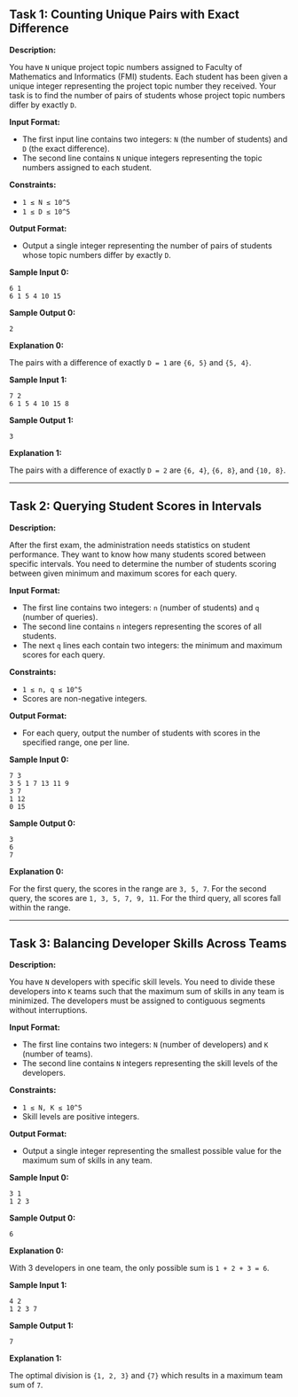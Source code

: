 
## Task 1: Counting Unique Pairs with Exact Difference

**Description:**

You have `N` unique project topic numbers assigned to Faculty of Mathematics and Informatics (FMI) students. Each student has been given a unique integer representing the project topic number they received. Your task is to find the number of pairs of students whose project topic numbers differ by exactly `D`.

**Input Format:**

- The first input line contains two integers: `N` (the number of students) and `D` (the exact difference).
- The second line contains `N` unique integers representing the topic numbers assigned to each student.

**Constraints:**

- `1 ≤ N ≤ 10^5`
- `1 ≤ D ≤ 10^5`

**Output Format:**

- Output a single integer representing the number of pairs of students whose topic numbers differ by exactly `D`.

**Sample Input 0:**
```
6 1
6 1 5 4 10 15
```

**Sample Output 0:**
```
2
```

**Explanation 0:**

The pairs with a difference of exactly `D = 1` are `{6, 5}` and `{5, 4}`.

**Sample Input 1:**
```
7 2
6 1 5 4 10 15 8
```

**Sample Output 1:**
```
3
```

**Explanation 1:**

The pairs with a difference of exactly `D = 2` are `{6, 4}`, `{6, 8}`, and `{10, 8}`.

---

## Task 2: Querying Student Scores in Intervals

**Description:**

After the first exam, the administration needs statistics on student performance. They want to know how many students scored between specific intervals. You need to determine the number of students scoring between given minimum and maximum scores for each query.

**Input Format:**

- The first line contains two integers: `n` (number of students) and `q` (number of queries).
- The second line contains `n` integers representing the scores of all students.
- The next `q` lines each contain two integers: the minimum and maximum scores for each query.

**Constraints:**

- `1 ≤ n, q ≤ 10^5`
- Scores are non-negative integers.

**Output Format:**

- For each query, output the number of students with scores in the specified range, one per line.

**Sample Input 0:**
```
7 3
3 5 1 7 13 11 9
3 7
1 12
0 15
```

**Sample Output 0:**
```
3
6
7
```

**Explanation 0:**

For the first query, the scores in the range are `3, 5, 7`. For the second query, the scores are `1, 3, 5, 7, 9, 11`. For the third query, all scores fall within the range.

---

## Task 3: Balancing Developer Skills Across Teams

**Description:**

You have `N` developers with specific skill levels. You need to divide these developers into `K` teams such that the maximum sum of skills in any team is minimized. The developers must be assigned to contiguous segments without interruptions.

**Input Format:**

- The first line contains two integers: `N` (number of developers) and `K` (number of teams).
- The second line contains `N` integers representing the skill levels of the developers.

**Constraints:**

- `1 ≤ N, K ≤ 10^5`
- Skill levels are positive integers.

**Output Format:**

- Output a single integer representing the smallest possible value for the maximum sum of skills in any team.

**Sample Input 0:**
```
3 1
1 2 3
```

**Sample Output 0:**
```
6
```

**Explanation 0:**

With 3 developers in one team, the only possible sum is `1 + 2 + 3 = 6`.

**Sample Input 1:**
```
4 2
1 2 3 7
```

**Sample Output 1:**
```
7
```

**Explanation 1:**

The optimal division is `{1, 2, 3}` and `{7}` which results in a maximum team sum of `7`.
